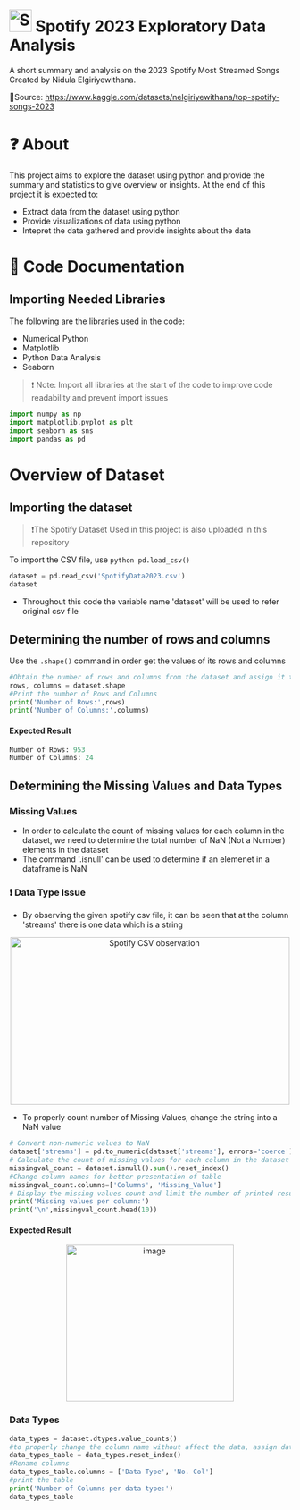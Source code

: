 # <img src="https://github.com/user-attachments/assets/3b37ec7c-df47-4ca1-9bed-d0ada09d9c91" alt="Spotify_Primary_Logo_RGB_Green" width="40" height="40"> Spotify 2023 Exploratory Data Analysis
A short summary and analysis on the 2023 Spotify Most Streamed Songs Created by Nidula Elgiriyewithana.

:pushpin:Source: https://www.kaggle.com/datasets/nelgiriyewithana/top-spotify-songs-2023
# :question: About 
This project aims to explore the dataset using python and provide the summary and statistics to give overview or insights. 
At the end of this project it is expected to:
- Extract data from the dataset using python
- Provide visualizations of data using python
- Intepret the data gathered and provide insights about the data

# :page_facing_up: Code Documentation 
## Importing Needed Libraries
The following are the libraries used in the code:
- Numerical Python
- Matplotlib
- Python Data Analysis
- Seaborn
> :exclamation: Note: Import all libraries at the start of the code to improve code readability and prevent import issues
```python
import numpy as np
import matplotlib.pyplot as plt
import seaborn as sns
import pandas as pd
```
# Overview of Dataset
## Importing the dataset
> :exclamation:The Spotify Dataset Used in this project is also uploaded in this repository

To import the CSV file, use ```python pd.load_csv()``` 
``` python
dataset = pd.read_csv('SpotifyData2023.csv')
dataset
```
- Throughout this code the variable name 'dataset' will be used to refer original csv file
## Determining the number of rows and columns
Use the ```.shape()``` command in order get the values of its rows and columns 
``` python
#Obtain the number of rows and columns from the dataset and assign it to a variable
rows, columns = dataset.shape
#Print the number of Rows and Columns
print('Number of Rows:',rows)
print('Number of Columns:',columns)
```
#### Expected Result
```python
Number of Rows: 953
Number of Columns: 24
```

## Determining the Missing Values and Data Types
### Missing Values
- In order to calculate the count of missing values for each column in the dataset, we need to determine the total number of NaN (Not a Number) elements in the dataset
- The command '.isnull' can be used to determine if an elemenet in a dataframe is NaN
### :exclamation: Data Type Issue
- By observing the given spotify csv file, it can be seen that at the column 'streams' there is one data which is a string
 <div align="center">
 <img src="https://github.com/user-attachments/assets/7cb94ed8-312c-4eaa-bb16-1e5f4f74c0a3" alt="Spotify CSV observation" width="500" height="300">
  </div>
  
- To properly count number of Missing Values, change the string into a NaN value
``` python
# Convert non-numeric values to NaN
dataset['streams'] = pd.to_numeric(dataset['streams'], errors='coerce')
# Calculate the count of missing values for each column in the dataset
missingval_count = dataset.isnull().sum().reset_index()
#Change column names for better presentation of table
missingval_count.columns=['Columns', 'Missing_Value']
# Display the missing values count and limit the number of printed results to not clutter up the terminal
print('Missing values per column:')
print('\n',missingval_count.head(10))
```
#### Expected Result 
<div align="center">
  <img src="https://github.com/user-attachments/assets/316807ee-2af6-4c36-91da-ab090a87f694" alt="image" width="300" height="280">
</div>
 
### Data Types
``` python
data_types = dataset.dtypes.value_counts()
#to properly change the column name without affect the data, assign data_types to another variable
data_types_table = data_types.reset_index()
#Rename columns
data_types_table.columns = ['Data Type', 'No. Col']
#print the table
print('Number of Columns per data type:')
data_types_table
```

